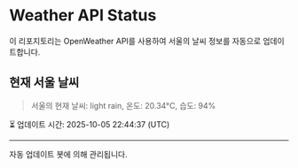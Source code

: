 
# Weather API Status

이 리포지토리는 OpenWeather API를 사용하여 서울의 날씨 정보를 자동으로 업데이트합니다.

## 현재 서울 날씨
> 서울의 현재 날씨: light rain, 온도: 20.34°C, 습도: 94%

⏳ 업데이트 시간: 2025-10-05 22:44:37 (UTC)

---
자동 업데이트 봇에 의해 관리됩니다.

